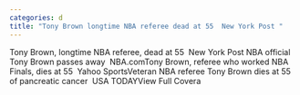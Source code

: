 ```yaml
---
categories: d
title: "Tony Brown longtime NBA referee dead at 55  New York Post "
---
```

Tony Brown, longtime NBA referee, dead at 55&nbsp;&nbsp;New York Post NBA official Tony Brown passes away&nbsp;&nbsp;NBA.comTony Brown, referee who worked NBA Finals, dies at 55&nbsp;&nbsp;Yahoo SportsVeteran NBA referee Tony Brown dies at 55 of pancreatic cancer&nbsp;&nbsp;USA TODAYView Full Covera